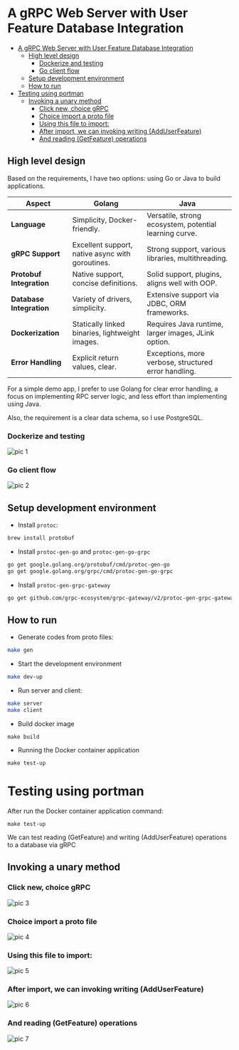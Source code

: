 #  A gRPC Web Server with User Feature Database Integration
- [A gRPC Web Server with User Feature Database Integration](#a-grpc-web-server-with-user-feature-database-integration)
  - [High level design](#high-level-design)
    - [Dockerize and testing](#dockerize-and-testing)
    - [Go client flow](#go-client-flow)
  - [Setup development environment](#setup-development-environment)
  - [How to run](#how-to-run)
- [Testing using portman](#testing-using-portman)
  - [Invoking a unary method](#invoking-a-unary-method)
    - [Click new, choice gRPC](#click-new-choice-grpc)
    - [Choice import a proto file](#choice-import-a-proto-file)
    - [Using this file to import:](#using-this-file-to-import)
    - [After import, we can invoking writing (AddUserFeature)](#after-import-we-can-invoking-writing-adduserfeature)
    - [And reading (GetFeature) operations](#and-reading-getfeature-operations)

## High level design

Based on the requirements, I have two options: using Go or Java to build applications.

| Aspect                   | Golang                                           | Java                                                   |
| ------------------------ | ------------------------------------------------ | ------------------------------------------------------ |
| **Language**             | Simplicity, Docker-friendly.                     | Versatile, strong ecosystem, potential learning curve. |
| **gRPC Support**         | Excellent support, native async with goroutines. | Strong support, various libraries, multithreading.     |
| **Protobuf Integration** | Native support, concise definitions.             | Solid support, plugins, aligns well with OOP.          |
| **Database Integration** | Variety of drivers, simplicity.                  | Extensive support via JDBC, ORM frameworks.            |
| **Dockerization**        | Statically linked binaries, lightweight images.  | Requires Java runtime, larger images, JLink option.    |
| **Error Handling**       | Explicit return values, clear.                   | Exceptions, more verbose, structured error handling.   |

For a simple demo app, I prefer to use Golang for clear error handling, a focus on implementing RPC server logic, and less effort than implementing using Java.

Also, the requirement is a clear data schema, so I use PostgreSQL.

### Dockerize and testing 
![pic 1](doc/pic1.png)

### Go client flow
![pic 2](doc/pic2.png)

## Setup development environment

- Install `protoc`:

```bash
brew install protobuf
```

- Install `protoc-gen-go` and `protoc-gen-go-grpc`

```bash
go get google.golang.org/protobuf/cmd/protoc-gen-go
go get google.golang.org/grpc/cmd/protoc-gen-go-grpc
```

- Install `protoc-gen-grpc-gateway`

```bash
go get github.com/grpc-ecosystem/grpc-gateway/v2/protoc-gen-grpc-gateway
```

## How to run

- Generate codes from proto files:

```bash
make gen
```

- Start the development environment
```bash
make dev-up
```

- Run server and client:
```bash
make server
make client
```

- Build docker image
```
make build
```

- Running the Docker container application
```
make test-up
```

# Testing using portman

After run the Docker container application command:

```
make test-up
```

We can test reading (GetFeature) and writing (AddUserFeature) operations to a database via gRPC

## Invoking a unary method

### Click new, choice gRPC

![pic 3](doc/pic3.png)

### Choice import a proto file

![pic 4](doc/pic4.png)

### Using this file to import: 

![pic 5](doc/pic5.png)

### After import, we can invoking writing (AddUserFeature)

![pic 6](doc/pic6.png)

### And reading (GetFeature) operations

![pic 7](doc/pic7.png)

